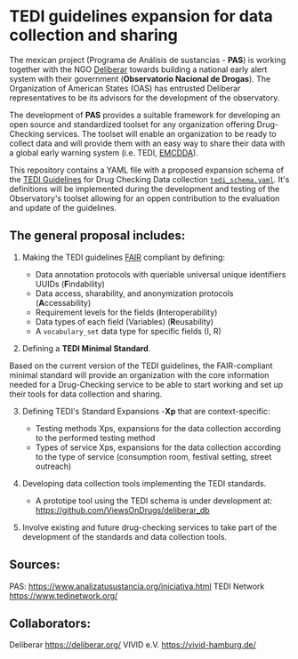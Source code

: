 # TEDI guidelines expansion for data collection and sharing

The mexican project (Programa de Análisis de sustancias - **PAS**) is working together with the NGO [Deliberar](https://deliberar.org/) towards building a national early alert system with their government (**Observatorio Nacional de Drogas**). The Organization of American States (OAS) has entrusted Deliberar representatives to be its advisors for the development of the observatory.

The development of **PAS** provides a suitable framework for developing an open source and standardized toolset for any organization offering Drug-Checking services.
The toolset will enable an organization to be ready to collect data and will provide them with an easy way to share their data with a global early warning system (i.e. TEDI, [EMCDDA](https://www.emcdda.europa.eu/)). 

This repository contains a YAML file with a proposed expansion schema of the [TEDI Guidelines](https://www.tedinetwork.org/guidelines/) for Drug Checking Data collection [`tedi_schema.yaml`](https://github.com/harmreduction/tedi_guidelines/blob/main/tedi_schema.yaml). It's definitions will be implemented during the development and testing of the Observatory's toolset allowing for an oppen contribution to the evaluation and update of the guidelines.


## The general proposal includes:

1. Making the TEDI guidelines [FAIR](https://www.go-fair.org/fair-principles/) compliant by defining:

    -  Data annotation protocols with queriable universal unique identifiers UUIDs (**F**indability)
    -  Data access, sharability, and anonymization protocols (**A**ccessability)
    -  Requirement levels for the fields (**I**nteroperability)
    -  Data types of each field (Variables) (**R**eusability)
    -  A `vocabulary_set` data type for specific fields (I, R)

2. Defining a **TEDI Minimal Standard**.
 
 Based on the current version of the TEDI guidelines, the FAIR-compliant minimal standard will provide an organization with the core information needed for a Drug-Checking service to be able to start working and set up their tools for data collection and sharing.
 
3. Defining TEDI's Standard Expansions -**Xp** that are context-specific:
  
    - Testing methods Xps, expansions for the data collection according to the performed testing method 
    - Types of service Xps, expansions for the data collection according to the type of service (consumption room, festival setting, street outreach)

4. Developing data collection tools implementing the TEDI standards.

    - A prototipe tool using the TEDI schema is under development at: https://github.com/ViewsOnDrugs/deliberar_db

5. Involve existing and future drug-checking services to take part of the development of the standards and data collection tools.

## Sources:

PAS: https://www.analizatusustancia.org/iniciativa.html
TEDI Network https://www.tedinetwork.org/

## Collaborators:

Deliberar https://deliberar.org/
VIVID e.V. https://vivid-hamburg.de/
